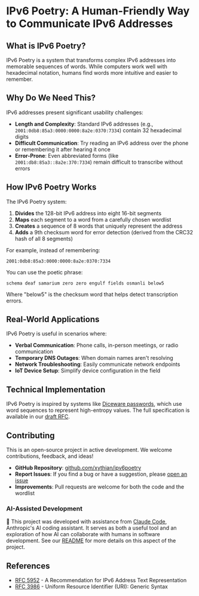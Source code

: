 # IPv6 Poetry: A Human-Friendly Way to Communicate IPv6 Addresses

## What is IPv6 Poetry?

IPv6 Poetry is a system that transforms complex IPv6 addresses into memorable sequences of words. While computers work well with hexadecimal notation, humans find words more intuitive and easier to remember. 

## Why Do We Need This?

IPv6 addresses present significant usability challenges:

- **Length and Complexity**: Standard IPv6 addresses (e.g., `2001:0db8:85a3:0000:0000:8a2e:0370:7334`) contain 32 hexadecimal digits
- **Difficult Communication**: Try reading an IPv6 address over the phone or remembering it after hearing it once
- **Error-Prone**: Even abbreviated forms (like `2001:db8:85a3::8a2e:370:7334`) remain difficult to transcribe without errors

## How IPv6 Poetry Works

The IPv6 Poetry system:

1. **Divides** the 128-bit IPv6 address into eight 16-bit segments
2. **Maps** each segment to a word from a carefully chosen wordlist
3. **Creates** a sequence of 8 words that uniquely represent the address
4. **Adds** a 9th checksum word for error detection (derived from the CRC32 hash of all 8 segments)

For example, instead of remembering:

`2001:0db8:85a3:0000:0000:8a2e:0370:7334`

You can use the poetic phrase:

`schema deaf samarium zero zero engulf fields osmanli below5`

Where "below5" is the checksum word that helps detect transcription errors.

## Real-World Applications

IPv6 Poetry is useful in scenarios where:

- **Verbal Communication**: Phone calls, in-person meetings, or radio communication
- **Temporary DNS Outages**: When domain names aren't resolving
- **Network Troubleshooting**: Easily communicate network endpoints
- **IoT Device Setup**: Simplify device configuration in the field

## Technical Implementation

IPv6 Poetry is inspired by systems like [Diceware passwords](https://diceware.dmuth.org), which use word sequences to represent high-entropy values. The full specification is available in our [draft RFC](/rfc).

## Contributing

This is an open-source project in active development. We welcome contributions, feedback, and ideas!

- **GitHub Repository**: [github.com/xythian/ipv6poetry](https://github.com/xythian/ipv6poetry)
- **Report Issues**: If you find a bug or have a suggestion, please [open an issue](https://github.com/xythian/ipv6poetry/issues)
- **Improvements**: Pull requests are welcome for both the code and the wordlist

### AI-Assisted Development

🤖 This project was developed with assistance from [Claude Code](https://claude.ai/code), Anthropic's AI coding assistant. It serves as both a useful tool and an exploration of how AI can collaborate with humans in software development. See our [README](https://github.com/xythian/ipv6poetry#ai-collaboration) for more details on this aspect of the project.

## References

- [RFC 5952](https://www.rfc-editor.org/rfc/rfc5952) - A Recommendation for IPv6 Address Text Representation
- [RFC 3986](https://www.rfc-editor.org/rfc/rfc3986) - Uniform Resource Identifier (URI): Generic Syntax